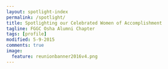 ```yaml
---
layout: spotlight-index
permalink: /spotlight/
title: Spotlighting our Celebrated Women of Accomplishment
tagline: FGGC Osha Alumni Chapter
tags: [profile]
modified: 5-9-2015
comments: true
image:
  feature: reunionbanner2016v4.png
---
```

